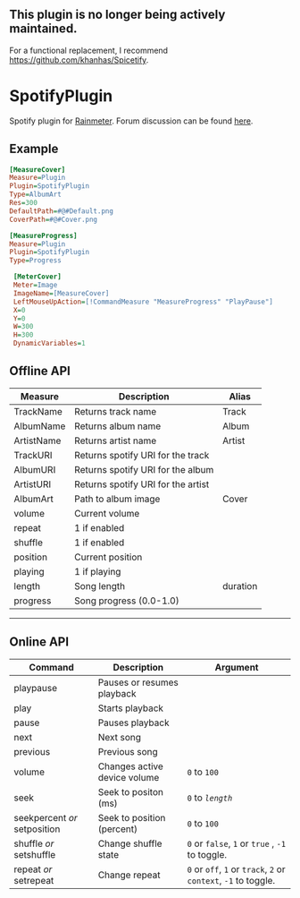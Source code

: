 ## This plugin is no longer being actively maintained.
For a functional replacement, I recommend https://github.com/khanhas/Spicetify.



# SpotifyPlugin

Spotify plugin for [Rainmeter](http://rainmeter.net/). Forum discussion can be found [here](http://rainmeter.net/forum/viewtopic.php?f=18&t=17077/).

## Example
```ini
[MeasureCover]
Measure=Plugin
Plugin=SpotifyPlugin
Type=AlbumArt
Res=300
DefaultPath=#@#Default.png
CoverPath=#@#Cover.png

[MeasureProgress]
Measure=Plugin
Plugin=SpotifyPlugin
Type=Progress

 [MeterCover]
 Meter=Image
 ImageName=[MeasureCover]
 LeftMouseUpAction=[!CommandMeasure "MeasureProgress" "PlayPause"]
 X=0
 Y=0
 W=300
 H=300
 DynamicVariables=1
```


## Offline API
|Measure	|Description						| Alias
|-----------|-----------------------------------|------|
|TrackName	|Returns track name					| Track
|AlbumName	|Returns album name					| Album
|ArtistName	|Returns artist name				| Artist
|TrackURI	|Returns spotify URI for the track
|AlbumURI	|Returns spotify URI for the album
|ArtistURI	|Returns spotify URI for the artist
|AlbumArt	|Path to album image				| Cover
|volume|Current volume
|repeat|1 if enabled
|shuffle|1 if enabled
|position|Current position
|playing|1 if playing
|length|Song length| duration
|progress|Song progress (0.0-1.0)
---

## Online API
|Command	| Description 					|Argument|
|-----------|------------------------		|--------------------
|playpause	|Pauses or resumes playback		|
|play		|Starts playback				|
|pause		|Pauses playback				|
|next		|Next song						|
|previous	|Previous song					|
|volume		|Changes active device volume	|```0``` to ```100```
|seek		|Seek to positon (ms)			|```0``` to *```length```*
|seekpercent *or* setposition|Seek to position (percent)		|```0``` to ```100```
|shuffle *or* setshuffle|Change shuffle state					|```0``` or ```false```, ```1``` or ```true``` , ```-1``` to toggle.
|repeat	*or* setrepeat	|Change repeat					|```0``` or ```off```, ```1``` or ```track```, ```2``` or ```context```, ```-1``` to toggle.
